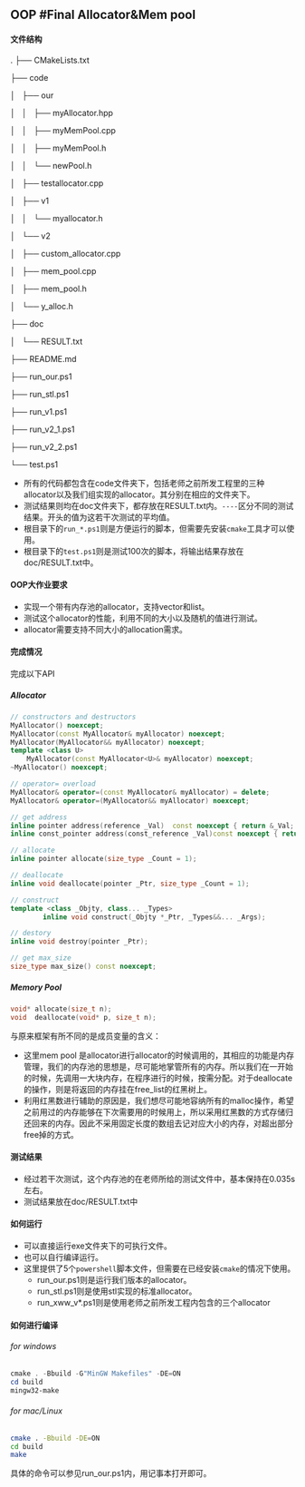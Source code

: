 ## OOP \#Final Allocator&Mem pool

#### 文件结构

.
├── CMakeLists.txt

├── code

│   ├── our

│   │   ├── myAllocator.hpp

│   │   ├── myMemPool.cpp

│   │   ├── myMemPool.h

│   │   └── newPool.h

│   ├── testallocator.cpp

│   ├── v1

│   │   └── myallocator.h

│   └── v2

│       ├── custom_allocator.cpp

│       ├── mem_pool.cpp

│       ├── mem_pool.h

│       └── y_alloc.h

├── doc

│   └── RESULT.txt

├── README.md

├── run_our.ps1

├── run_stl.ps1

├── run_v1.ps1

├── run_v2_1.ps1

├── run_v2_2.ps1

└── test.ps1

- 所有的代码都包含在code文件夹下，包括老师之前所发工程里的三种allocator以及我们组实现的allocator。其分别在相应的文件夹下。
- 测试结果则均在doc文件夹下，都存放在RESULT.txt内。`----`区分不同的测试结果。开头的值为这若干次测试的平均值。
- 根目录下的`run_*.ps1`则是方便运行的脚本，但需要先安装`cmake`工具才可以使用。
- 根目录下的`test.ps1`则是测试100次的脚本，将输出结果存放在doc/RESULT.txt中。

#### OOP大作业要求

- 实现一个带有内存池的allocator，支持vector和list。
- 测试这个allocator的性能，利用不同的大小以及随机的值进行测试。
- allocator需要支持不同大小的allocation需求。

#### 完成情况

完成以下API

##### Allocator

```c++
// constructors and destructors
MyAllocator() noexcept;
MyAllocator(const MyAllocator& myAllocator) noexcept;
MyAllocator(MyAllocator&& myAllocator) noexcept;
template <class U>
    MyAllocator(const MyAllocator<U>& myAllocator) noexcept;
~MyAllocator() noexcept;

// operator= overload
MyAllocator& operator=(const MyAllocator& myAllocator) = delete;
MyAllocator& operator=(MyAllocator&& myAllocator) noexcept;

// get address
inline pointer address(reference _Val)  const noexcept { return &_Val; }
inline const_pointer address(const_reference _Val)const noexcept { return &_Val; }

// allocate
inline pointer allocate(size_type _Count = 1);

// deallocate
inline void deallocate(pointer _Ptr, size_type _Count = 1);

// construct
template <class _Objty, class... _Types>
        inline void construct(_Objty *_Ptr, _Types&&... _Args);

// destory
inline void destroy(pointer _Ptr);

// get max_size
size_type max_size() const noexcept;  
```

##### Memory Pool

~~~cpp
void* allocate(size_t n);
void  deallocate(void* p, size_t n);
~~~

与原来框架有所不同的是成员变量的含义：

- 这里mem pool 是allocator进行allocator的时候调用的，其相应的功能是内存管理，我们的内存池的思想是，尽可能地掌管所有的内存。所以我们在一开始的时候，先调用一大块内存，在程序进行的时候，按需分配。对于deallocate的操作，则是将返回的内存挂在free_list的红黑树上。
- 利用红黑数进行辅助的原因是，我们想尽可能地容纳所有的malloc操作，希望之前用过的内存能够在下次需要用的时候用上，所以采用红黑数的方式存储归还回来的内存。因此不采用固定长度的数组去记对应大小的内存，对超出部分free掉的方式。

#### 测试结果

- 经过若干次测试，这个内存池的在老师所给的测试文件中，基本保持在0.035s左右。
- 测试结果放在doc/RESULT.txt中

#### 如何运行

- 可以直接运行exe文件夹下的可执行文件。
- 也可以自行编译运行。
- 这里提供了5个`powershell`脚本文件，但需要在已经安装`cmake`的情况下使用。
  - run_our.ps1则是运行我们版本的allocator。
  - run_stl.ps1则是使用stl实现的标准allocator。
  - run_xww_v*.ps1则是使用老师之前所发工程内包含的三个allocator

#### 如何进行编译

###### for windows

``` powershell
cmake . -Bbuild -G"MinGW Makefiles" -DE=ON
cd build
mingw32-make
```

###### for mac/Linux

```bash
cmake . -Bbuild -DE=ON
cd build
make
```

具体的命令可以参见run_our.ps1内，用记事本打开即可。
